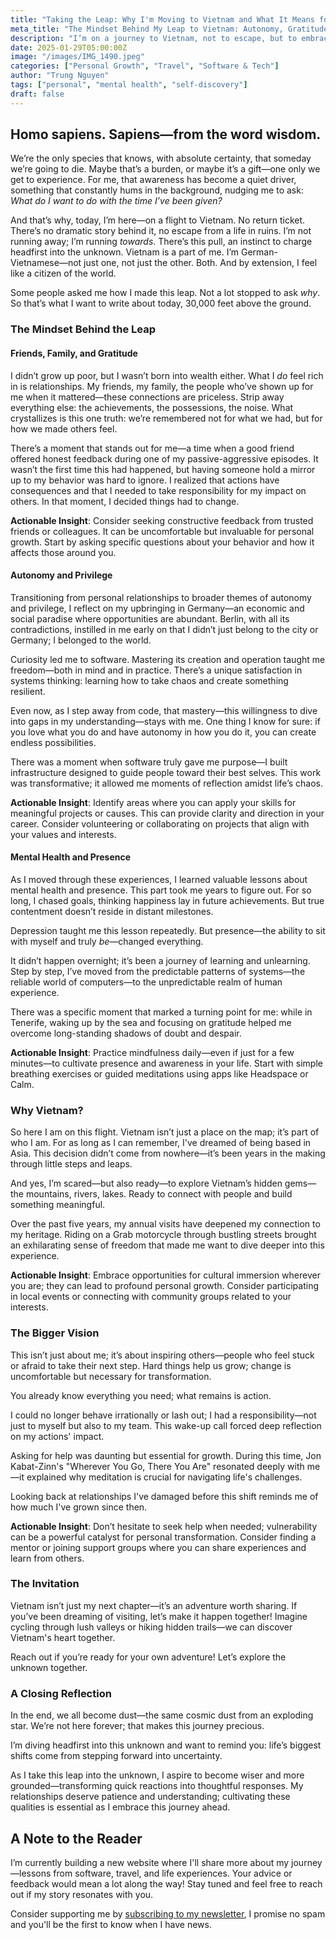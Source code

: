 ```yaml
---
title: "Taking the Leap: Why I'm Moving to Vietnam and What It Means for My Future"
meta_title: "The Mindset Behind My Leap to Vietnam: Autonomy, Gratitude & Personal Growth"
description: "I’m on a journey to Vietnam, not to escape, but to embrace a new chapter. Discover the mindset behind my decision—combining curiosity, relationships, and growth. Let's explore this adventure together."
date: 2025-01-29T05:00:00Z
image: "/images/IMG_1490.jpeg"
categories: ["Personal Growth", "Travel", "Software & Tech"]
author: "Trung Nguyen"
tags: ["personal", "mental health", "self-discovery"]
draft: false
---
```


## Homo sapiens. Sapiens—from the word wisdom.

We’re the only species that knows, with absolute certainty, that someday we’re going to die. Maybe that’s a burden, or maybe it’s a gift—one only we get to experience. For me, that awareness has become a quiet driver, something that constantly hums in the background, nudging me to ask: *What do I want to do with the time I’ve been given?*

And that’s why, today, I’m here—on a flight to Vietnam. No return ticket. There’s no dramatic story behind it, no escape from a life in ruins. I’m not running away; I’m running *towards*. There’s this pull, an instinct to charge headfirst into the unknown. Vietnam is a part of me. I’m German-Vietnamese—not just one, not just the other. Both. And by extension, I feel like a citizen of the world.

Some people asked me how I made this leap. Not a lot stopped to ask *why*. So that’s what I want to write about today, 30,000 feet above the ground.

### **The Mindset Behind the Leap**

#### Friends, Family, and Gratitude
I didn’t grow up poor, but I wasn’t born into wealth either. What I *do* feel rich in is relationships. My friends, my family, the people who’ve shown up for me when it mattered—these connections are priceless. Strip away everything else: the achievements, the possessions, the noise. What crystallizes is this one truth: we’re remembered not for what we had, but for how we made others feel.

There’s a moment that stands out for me—a time when a good friend offered honest feedback during one of my passive-aggressive episodes. It wasn’t the first time this had happened, but having someone hold a mirror up to my behavior was hard to ignore. I realized that actions have consequences and that I needed to take responsibility for my impact on others. In that moment, I decided things had to change.

**Actionable Insight**: Consider seeking constructive feedback from trusted friends or colleagues. It can be uncomfortable but invaluable for personal growth. Start by asking specific questions about your behavior and how it affects those around you.


#### Autonomy and Privilege
Transitioning from personal relationships to broader themes of autonomy and privilege, I reflect on my upbringing in Germany—an economic and social paradise where opportunities are abundant. Berlin, with all its contradictions, instilled in me early on that I didn’t just belong to the city or Germany; I belonged to the world.

Curiosity led me to software. Mastering its creation and operation taught me freedom—both in mind and in practice. There’s a unique satisfaction in systems thinking: learning how to take chaos and create something resilient.

Even now, as I step away from code, that mastery—this willingness to dive into gaps in my understanding—stays with me. One thing I know for sure: if you love what you do and have autonomy in how you do it, you can create endless possibilities.

There was a moment when software truly gave me purpose—I built infrastructure designed to guide people toward their best selves. This work was transformative; it allowed me moments of reflection amidst life’s chaos.

**Actionable Insight**: Identify areas where you can apply your skills for meaningful projects or causes. This can provide clarity and direction in your career. Consider volunteering or collaborating on projects that align with your values and interests.


#### Mental Health and Presence
As I moved through these experiences, I learned valuable lessons about mental health and presence. This part took me years to figure out. For so long, I chased goals, thinking happiness lay in future achievements. But true contentment doesn’t reside in distant milestones.

Depression taught me this lesson repeatedly. But presence—the ability to sit with myself and truly *be*—changed everything.

It didn’t happen overnight; it’s been a journey of learning and unlearning. Step by step, I’ve moved from the predictable patterns of systems—the reliable world of computers—to the unpredictable realm of human experience.

There was a specific moment that marked a turning point for me: while in Tenerife, waking up by the sea and focusing on gratitude helped me overcome long-standing shadows of doubt and despair.

**Actionable Insight**: Practice mindfulness daily—even if just for a few minutes—to cultivate presence and awareness in your life. Start with simple breathing exercises or guided meditations using apps like Headspace or Calm.


### **Why Vietnam?**

So here I am on this flight. Vietnam isn’t just a place on the map; it’s part of who I am. For as long as I can remember, I've dreamed of being based in Asia. This decision didn’t come from nowhere—it’s been years in the making through little steps and leaps.

And yes, I’m scared—but also ready—to explore Vietnam’s hidden gems—the mountains, rivers, lakes. Ready to connect with people and build something meaningful.

Over the past five years, my annual visits have deepened my connection to my heritage. Riding on a Grab motorcycle through bustling streets brought an exhilarating sense of freedom that made me want to dive deeper into this experience.

**Actionable Insight**: Embrace opportunities for cultural immersion wherever you are; they can lead to profound personal growth. Consider participating in local events or connecting with community groups related to your interests.


### **The Bigger Vision**

This isn’t just about me; it’s about inspiring others—people who feel stuck or afraid to take their next step. Hard things help us grow; change is uncomfortable but necessary for transformation.

You already know everything you need; what remains is action.

I could no longer behave irrationally or lash out; I had a responsibility—not just to myself but also to my team. This wake-up call forced deep reflection on my actions' impact.

Asking for help was daunting but essential for growth. During this time, Jon Kabat-Zinn's "Wherever You Go, There You Are" resonated deeply with me—it explained why meditation is crucial for navigating life's challenges.

Looking back at relationships I've damaged before this shift reminds me of how much I've grown since then.

**Actionable Insight**: Don’t hesitate to seek help when needed; vulnerability can be a powerful catalyst for personal transformation. Consider finding a mentor or joining support groups where you can share experiences and learn from others.


### **The Invitation**

Vietnam isn’t just my next chapter—it’s an adventure worth sharing. If you’ve been dreaming of visiting, let’s make it happen together! Imagine cycling through lush valleys or hiking hidden trails—we can discover Vietnam's heart together.

Reach out if you’re ready for your own adventure! Let’s explore the unknown together.


### **A Closing Reflection**

In the end, we all become dust—the same cosmic dust from an exploding star. We’re not here forever; that makes this journey precious.

I’m diving headfirst into this unknown and want to remind you: life’s biggest shifts come from stepping forward into uncertainty.

As I take this leap into the unknown, I aspire to become wiser and more grounded—transforming quick reactions into thoughtful responses. My relationships deserve patience and understanding; cultivating these qualities is essential as I embrace this journey ahead.

## **A Note to the Reader**
I’m currently building a new website where I'll share more about my journey—lessons from software, travel, and life experiences. Your advice or feedback would mean a lot along the way! Stay tuned and feel free to reach out if my story resonates with you.

Consider supporting me by [subscribing to my newsletter](https://theuncomfortzone.substack.com/), I promise no spam and you'll be the first to know when I have news.
